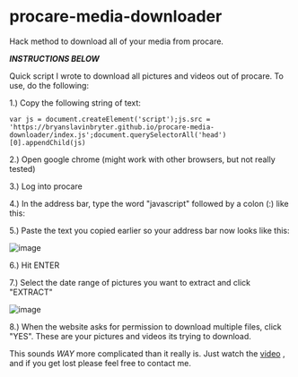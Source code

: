 # procare-media-downloader
Hack method to download all of your media from procare.

***INSTRUCTIONS BELOW***

Quick script I wrote to download all pictures and videos out of procare. To use, do the following:

1.) Copy the following string of text:

```var js = document.createElement('script');js.src = 'https://bryanslavinbryter.github.io/procare-media-downloader/index.js';document.querySelectorAll('head')[0].appendChild(js)```

2.) Open google chrome (might work with other browsers, but not really tested)

3.) Log into procare

4.) In the address bar, type the word "javascript" followed by a colon (:) like this:

5.) Paste the text you copied earlier so your address bar now looks like this:

![image](https://user-images.githubusercontent.com/2482935/128072390-fa9d551c-0caf-4c0e-81f1-3179248ab639.png)


6.) Hit ENTER

7.) Select the date range of pictures you want to extract and click "EXTRACT"

![image](https://user-images.githubusercontent.com/2482935/128072694-a557e95a-39b4-40eb-9669-31c742414bff.png)

8.) When the website asks for permission to download multiple files, click "YES". These are your pictures and videos its trying to download.

This sounds *WAY* more complicated than it really is.
Just watch the [video](https://youtu.be/yoTPQEt3OqI)
, and if you get lost please feel free to contact me.

